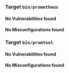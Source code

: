 
<h3>Target <code>bin/prometheus</code></h3>
<h4>No Vulnerabilities found</h4>
<h4>No Misconfigurations found</h4>
<h3>Target <code>bin/promtool</code></h3>
<h4>No Vulnerabilities found</h4>
<h4>No Misconfigurations found</h4>
